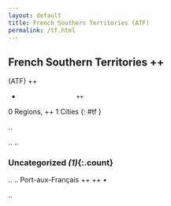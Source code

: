 ```yaml
---
layout: default
title: French Southern Territories (ATF)
permalink: /tf.html
---
```



## French Southern Territories   ++
(ATF)  ++
-                     ++
0 Regions, ++
1 Cities
{: #tf }

.. 




.. 
.. 


### Uncategorized _(1)_{:.count}


..
..
Port-aux-Français  ++
 ++
•




.. 
 
